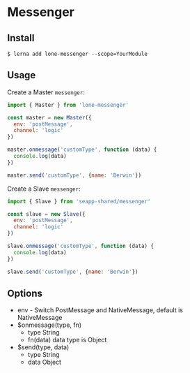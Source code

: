 #  Messenger

## Install

```
$ lerna add lone-messenger --scope=YourModule
```

## Usage

Create a Master `messenger`:

```javascript
import { Master } from 'lone-messenger'

const master = new Master({
  env: 'postMessage',
  channel: 'logic'
})

master.onmessage('customType', function (data) {
  console.log(data)
})

master.send('customType', {name: 'Berwin'})
```

Create a Slave `messenger`:

```javascript
import { Slave } from 'seapp-shared/messenger'

const slave = new Slave({
  env: 'postMessage',
  channel: 'logic'
})

slave.onmessage('customType', function (data) {
  console.log(data)
})

slave.send('customType', {name: 'Berwin'})
```

## Options

* env - Switch PostMessage and NativeMessage, default is NativeMessage
* $onmessage(type, fn)
  * type String
  * fn(data) data type is Object
* $send(type, data)
  * type String
  * data Object

